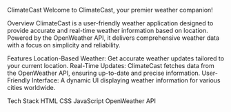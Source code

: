 ClimateCast
Welcome to ClimateCast, your premier weather companion!

Overview
ClimateCast is a user-friendly weather application designed to provide accurate and real-time weather information based on location. Powered by the OpenWeather API, it delivers comprehensive weather data with a focus on simplicity and reliability.

Features
Location-Based Weather: Get accurate weather updates tailored to your current location.
Real-Time Updates: ClimateCast fetches data from the OpenWeather API, ensuring up-to-date and precise information.
User-Friendly Interface: A dynamic UI displaying weather information for various cities worldwide.

Tech Stack
HTML
CSS
JavaScript
OpenWeather API
